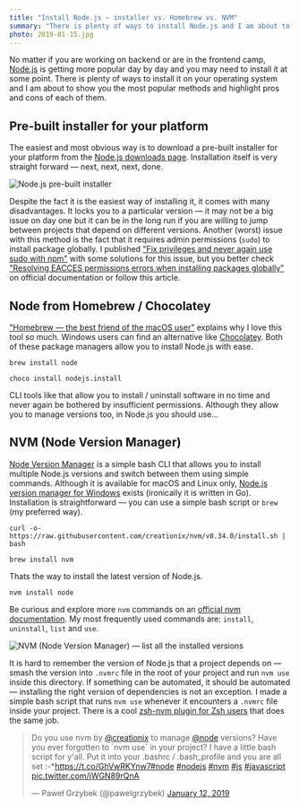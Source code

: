 ```yaml
---
title: "Install Node.js — installer vs. Homebrew vs. NVM"
summary: "There is plenty of ways to install Node.js and I am about to show you the most popular methods and highlight pros and cons of each of them"
photo: 2019-01-15.jpg
---
```


No matter if you are working on backend or are in the frontend camp, [Node.js](https://nodejs.org) is getting more popular day by day and you may need to install it at some point. There is plenty of ways to install it on your operating system and I am about to show you the most popular methods and highlight pros and cons of each of them.

## Pre-built installer for your platform

The easiest and most obvious way is to download a pre-built installer for your platform from the [Node.js downloads page](https://nodejs.org/en/download/). Installation itself is very straight forward — next, next, next, done.

![Node.js pre-built installer](/photos/2019-01-15-1.jpg)

Despite the fact it is the easiest way of installing it, it comes with many disadvantages. It locks you to a particular version — it may not be a big issue on day one but it can be in the long run if you are willing to jump between projects that depend on different versions. Another (worst) issue with this method is the fact that it requires admin permissions (`sudo`) to install package globally. I published ["Fix privileges and never again use sudo with npm"](https://pawelgrzybek.com/fix-priviliges-and-never-again-use-sudo-with-npm/) with some solutions for this issue, but you better check ["Resolving EACCES permissions errors when installing packages globally"](https://docs.npmjs.com/resolving-eacces-permissions-errors-when-installing-packages-globally) on official documentation or follow this article.

## Node from Homebrew / Chocolatey

["Homebrew — the best friend of the macOS user"](https://pawelgrzybek.com/homebrew-the-best-friend-of-the-macos-user/) explains why I love this tool so much. Windows users can find an alternative like [Chocolatey](https://chocolatey.org/). Both of these package managers allow you to install Node.js with ease.

```
brew install node
```

```
choco install nodejs.install
```

CLI tools like that allow you to install / uninstall software in no time and never again be bothered by insufficient permissions. Although they allow you to manage versions too, in Node.js you should use…

## NVM (Node Version Manager)

[Node Version Manager](https://github.com/creationix/nvm) is a simple bash CLI that allows you to install multiple Node.js versions and switch between them using simple commands. Although it is available for macOS and Linux only, [Node.js version manager for Windows](https://github.com/coreybutler/nvm-windows) exists (ironically it is written in Go). Installation is straightforward — you can use a simple bash script or `brew` (my preferred way).

```
curl -o- https://raw.githubusercontent.com/creationix/nvm/v0.34.0/install.sh | bash
```

```
brew install nvm
```

Thats the way to install the latest version of Node.js.

```
nvm install node
```

Be curious and explore more `nvm` commands on an [official nvm documentation](https://github.com/creationix/nvm#usage). My most frequently used commands are: `install`, `uninstall`, `list` and `use`.

![NVM (Node Version Manager) — list all the installed versions](/photos/2019-01-15-2.jpg)

It is hard to remember the version of Node.js that a project depends on — smash the version into `.nvmrc` file in the root of your project and run `nvm use` inside this directory. If something can be automated, it should be automated — installing the right version of dependencies is not an exception. I made a simple bash script that runs `nvm use` whenever it encounters a `.nvmrc` file inside your project. There is a cool [zsh-nvm plugin for Zsh users](https://github.com/lukechilds/zsh-nvm) that does the same job.

<blockquote class="twitter-tweet"><p lang="en" dir="ltr">Do you use nvm by <a href="https://twitter.com/creationix?ref_src=twsrc%5Etfw">@creationix</a> to manage <a href="https://twitter.com/node?ref_src=twsrc%5Etfw">@node</a> versions? Have you ever forgotten to `nvm use` in your project? I have a little bash script for y&#39;all. Put it into your .bashrc / .bash_profile and you are all set :-*<a href="https://t.co/GhVwRKYnw7">https://t.co/GhVwRKYnw7</a><a href="https://twitter.com/hashtag/node?src=hash&amp;ref_src=twsrc%5Etfw">#node</a> <a href="https://twitter.com/hashtag/nodejs?src=hash&amp;ref_src=twsrc%5Etfw">#nodejs</a> <a href="https://twitter.com/hashtag/nvm?src=hash&amp;ref_src=twsrc%5Etfw">#nvm</a> <a href="https://twitter.com/hashtag/js?src=hash&amp;ref_src=twsrc%5Etfw">#js</a> <a href="https://twitter.com/hashtag/javascript?src=hash&amp;ref_src=twsrc%5Etfw">#javascript</a> <a href="https://t.co/jWGN89rQnA">pic.twitter.com/jWGN89rQnA</a></p>&mdash; Paweł Grzybek (@pawelgrzybek) <a href="https://twitter.com/pawelgrzybek/status/1084035186562605057?ref_src=twsrc%5Etfw">January 12, 2019</a></blockquote> <script async src="https://platform.twitter.com/widgets.js" charset="utf-8"></script>
